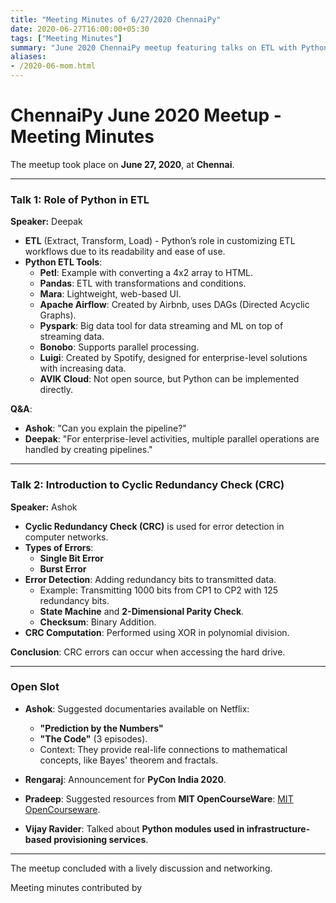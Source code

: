 ```yaml
---
title: "Meeting Minutes of 6/27/2020 ChennaiPy"
date: 2020-06-27T16:00:00+05:30
tags: ["Meeting Minutes"]
summary: "June 2020 ChennaiPy meetup featuring talks on ETL with Python, CRC, and open discussions."
aliases:
- /2020-06-mom.html
---
```


# ChennaiPy June 2020 Meetup - Meeting Minutes

The meetup took place on **June 27, 2020**, at **Chennai**.

---

### Talk 1: Role of Python in ETL
**Speaker:** Deepak

- **ETL** (Extract, Transform, Load) - Python’s role in customizing ETL workflows due to its readability and ease of use.
- **Python ETL Tools**:
  - **Petl**: Example with converting a 4x2 array to HTML.
  - **Pandas**: ETL with transformations and conditions.
  - **Mara**: Lightweight, web-based UI.
  - **Apache Airflow**: Created by Airbnb, uses DAGs (Directed Acyclic Graphs).
  - **Pyspark**: Big data tool for data streaming and ML on top of streaming data.
  - **Bonobo**: Supports parallel processing.
  - **Luigi**: Created by Spotify, designed for enterprise-level solutions with increasing data.
  - **AVIK Cloud**: Not open source, but Python can be implemented directly.

**Q&A**:
- **Ashok**: "Can you explain the pipeline?"
- **Deepak**: "For enterprise-level activities, multiple parallel operations are handled by creating pipelines."

---

### Talk 2: Introduction to Cyclic Redundancy Check (CRC)
**Speaker:** Ashok

- **Cyclic Redundancy Check (CRC)** is used for error detection in computer networks.
- **Types of Errors**:
  - **Single Bit Error**
  - **Burst Error**
- **Error Detection**: Adding redundancy bits to transmitted data.
  - Example: Transmitting 1000 bits from CP1 to CP2 with 125 redundancy bits.
  - **State Machine** and **2-Dimensional Parity Check**.
  - **Checksum**: Binary Addition.
- **CRC Computation**: Performed using XOR in polynomial division.
  
**Conclusion**: CRC errors can occur when accessing the hard drive.

---

### Open Slot

- **Ashok**: Suggested documentaries available on Netflix:
  - **"Prediction by the Numbers"**
  - **"The Code"** (3 episodes).
  - Context: They provide real-life connections to mathematical concepts, like Bayes' theorem and fractals.
  
- **Rengaraj**: Announcement for **PyCon India 2020**.
  
- **Pradeep**: Suggested resources from **MIT OpenCourseWare**: [MIT OpenCourseware](https://ocw.mit.edu/index.htm).
  
- **Vijay Ravider**: Talked about **Python modules used in infrastructure-based provisioning services**.

---

The meetup concluded with a lively discussion and networking.

Meeting minutes contributed by

